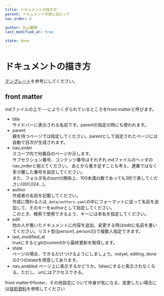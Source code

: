 ```yaml
---
title: ドキュメントの描き方
parent: ドキュメント作成に当たって
nav_order: 4

author: 丸山響輝
last_modified_at: true

state: done
---
```


# **ドキュメントの描き方**

[テンプレート](005_template/index)を参考にしてください。

## front matter
mdファイルの上で---によりくぎられているところをfront matterと呼びます。  
- title  
サイドバーに表示される名前です。parentの指定の時にも使われます。
- parent  
親を持つページでは指定してください。parentとして指定されたページには自動で目次が生成されます。
- nav_order  
スコープ内で何番目のページか示します。  
サブセクション番号、コンテンツ番号はそれぞれ.mdファイルのヘッダのnav_orderと揃えてください。
あとから書き足すことも考え、連番ではなく多少離した番号を設定してください。  
また、フォルダ名のsortの関係上、100未満の数であっても3桁で表してください(001,024...)。  
- author  
作成者の名前を記載してください。  
作成に関わる人は`_data/authors.yaml`の中にフォーマットに従って名前を追加して、そのキーをauthorとして指定してください。  
このとき、検索で使用できるよう、キーには本名を指定してください。
- edit   
他の人が書いたドキュメントに内容を追加、変更する時はeditに名前を書いてください。リスト型([person1, person2])で複数人指定できます。
- last_modified_at  
trueにするとgitのcommitから最終更新を取得します。
- state  
ページの場合、できるだけつけるようにしましょう。notyet, editing, doneの3つのstateを用意してあります。  
- nav_anabled
ページ上に表示するかどうか。falseにすると表示されなくなる。ただし、urlにはアクセスできる。

front matterやfooter、その他設定について中身が気になる、変更したい場合には[技術資料](010_technical_docs)を参照してください